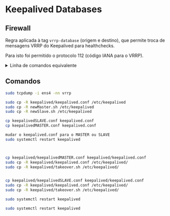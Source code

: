 # Keepalived Databases

## Firewall
Regra aplicada à tag `vrrp-database` (origem e destino), que permite troca de mensagens VRRP do Keepalived para healthchecks.

Para isto foi permitido o protocolo 112 (código IANA para o VRRP).

<details>
<summary>Linha de comandos equivalente</summary>

```bash
gcloud compute --project=hivetown firewall-rules create hivetown-allow-vrrp-database --description="Allow VRRP between load balancers" --direction=INGRESS --priority=1000 --network=hivetown --action=ALLOW --rules=112 --source-tags=vrrp-database --target-tags=vrrp-database
```
</details>

## Comandos
```bash
sudo tcpdump -i ens4 -nn vrrp

sudo cp -R keepalived/keepalived.conf /etc/keepalived
sudo cp -R newMaster.sh /etc/keepalived
sudo cp -R newSlave.sh /etc/keepalived

cp keepalivedSLAVE.conf keepalived.conf
cp keepalivedMASTER.conf keepalived.conf

mudar o keepalived.conf para o MASTER ou SLAVE
sudo systemctl restart keepalived



cp keepalived/keepalivedMASTER.conf keepalived/keepalived.conf
sudo cp -R keepalived/keepalived.conf /etc/keepalived/
sudo cp -R keepalived/takeover.sh /etc/keepalived/


cp keepalived/keepalivedSLAVE.conf keepalived/keepalived.conf
sudo cp -R keepalived/keepalived.conf /etc/keepalived/
sudo cp -R keepalived/takeover.sh /etc/keepalived/

sudo systemctl restart keepalived

sudo systemctl restart keepalived
```
